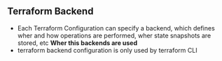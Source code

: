 ## Terraform Backend 

- Each Terraform Configuration can specify a backend, which defines wher and how operations are performed, wher state snapshots are stored, etc
**Wher this backends are used**
- terraform backend configuration is only used by terraform CLI
